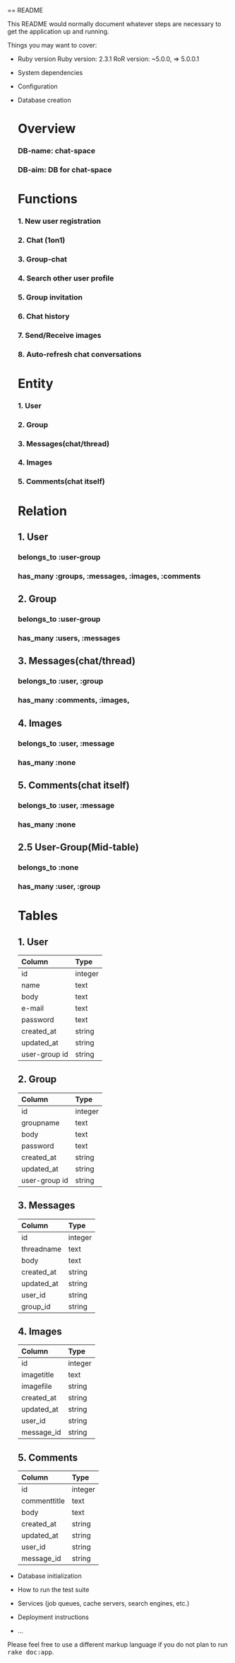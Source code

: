 == README

This README would normally document whatever steps are necessary to get the
application up and running.

Things you may want to cover:

* Ruby version
  Ruby version: 2.3.1
  RoR version:  ~5.0.0, => 5.0.0.1

* System dependencies

* Configuration

* Database creation
  # Overview
  ### DB-name: chat-space
  ### DB-aim:  DB for chat-space

  # Functions
  ### 1. New user registration
  ### 2. Chat (1on1)
  ### 3. Group-chat
  ### 4. Search other user profile
  ### 5. Group invitation
  ### 6. Chat history
  ### 7. Send/Receive images
  ### 8. Auto-refresh chat conversations

  # Entity
  ### 1. User
  ### 2. Group
  ### 3. Messages(chat/thread)
  ### 4. Images
  ### 5. Comments(chat itself)

  # Relation
  ## 1. User
    ### belongs_to :user-group
    ### has_many :groups, :messages, :images, :comments
  ## 2. Group
    ### belongs_to :user-group
    ### has_many :users, :messages
  ## 3. Messages(chat/thread)
    ### belongs_to :user, :group
    ### has_many :comments, :images,
  ## 4. Images
    ### belongs_to :user, :message
    ### has_many :none
  ## 5. Comments(chat itself)
    ### belongs_to :user, :message
    ### has_many :none
  ## 2.5 User-Group(Mid-table)
    ### belongs_to :none
    ### has_many :user, :group

  # Tables
  ## 1. User
   | Column        | Type        |
   |:--|:--|
   | id            |     integer |
   | name          |        text |
   | body          |        text |
   | e-mail        |        text |
   | password      |        text |
   | created_at    |      string |
   | updated_at    |      string |
   | user-group id |      string |

  ## 2. Group
   | Column        | Type        |
   |:--|:--|
   | id            |     integer |
   | groupname     |        text |
   | body          |        text |
   | password      |        text |
   | created_at    |      string |
   | updated_at    |      string |
   | user-group id |      string |

  ## 3. Messages
   | Column        | Type        |
   |:--|:--|
   | id            |     integer |
   | threadname    |        text |
   | body          |        text |
   | created_at    |      string |
   | updated_at    |      string |
   | user_id       |      string |
   | group_id      |      string |

  ## 4. Images
   | Column        | Type        |
   |:--|:--|
   | id            |     integer |
   | imagetitle    |        text |
   | imagefile     |      string |
   | created_at    |      string |
   | updated_at    |      string |
   | user_id       |      string |
   | message_id    |      string |

  ## 5. Comments
   | Column        | Type        |
   |:--|:--|
   | id            |     integer |
   | commenttitle  |        text |
   | body          |        text |
   | created_at    |      string |
   | updated_at    |      string |
   | user_id       |      string |
   | message_id    |      string |


* Database initialization

* How to run the test suite

* Services (job queues, cache servers, search engines, etc.)

* Deployment instructions

* ...


Please feel free to use a different markup language if you do not plan to run
<tt>rake doc:app</tt>.
